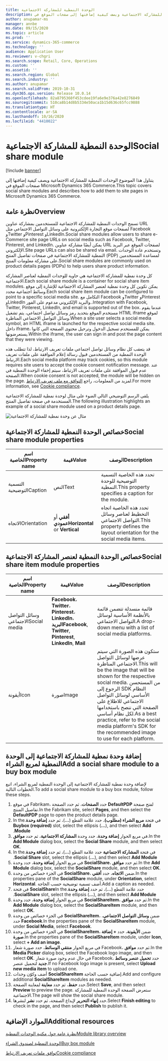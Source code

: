 ```yaml
---
title: الوحدة النمطية للمشاركة الاجتماعية
description: يتناول هذا الموضوع الوحدات النمطية للمشاركة الاجتماعية ويصف كيفية إضافتها إلى صفحات الموقع في Microsoft Dynamics 365 Commerce.
author: anupamar-ms
manager: annbe
ms.date: 09/15/2020
ms.topic: article
ms.prod: ''
ms.service: dynamics-365-commerce
ms.technology: ''
audience: Application User
ms.reviewer: v-chgri
ms.search.scope: Retail, Core, Operations
ms.custom: ''
ms.assetid: ''
ms.search.region: Global
ms.search.industry: ''
ms.author: anupamar
ms.search.validFrom: 2019-10-31
ms.dyn365.ops.version: Release 10.0.14
ms.openlocfilehash: 82a8795360f453cdee19fa6e9e376a42e8276849
ms.sourcegitcommit: 510ca8b14d8b5334e50aca1b15d636c65fcc9888
ms.translationtype: HT
ms.contentlocale: ar-SA
ms.lasthandoff: 10/16/2020
ms.locfileid: "4410022"
---
```

# <a name="social-share-module"></a><span data-ttu-id="bc726-103">الوحدة النمطية للمشاركة الاجتماعية</span><span class="sxs-lookup"><span data-stu-id="bc726-103">Social share module</span></span>

[!include [banner](includes/banner.md)]

<span data-ttu-id="bc726-104">يتناول هذا الموضوع الوحدات النمطية للمشاركة الاجتماعية ويصف كيفية إضافتها إلى صفحات الموقع في Microsoft Dynamics 365 Commerce.</span><span class="sxs-lookup"><span data-stu-id="bc726-104">This topic covers social share modules and describes how to add them to site pages in Microsoft Dynamics 365 Commerce.</span></span>

## <a name="overview"></a><span data-ttu-id="bc726-105">نظرة عامة</span><span class="sxs-lookup"><span data-stu-id="bc726-105">Overview</span></span>

<span data-ttu-id="bc726-106">تسمح الوحدات النمطية للمشاركة الاجتماعية للمستخدمين بمشاركة عناوين URL لصفحات موقع التجارة الإلكترونية على وسائل التواصل الاجتماعي مثل Facebook وTwitter وPinterest وLinkedIn.</span><span class="sxs-lookup"><span data-stu-id="bc726-106">Social share modules allow users to share e-Commerce site page URLs on social media such as Facebook, Twitter, Pinterest, and LinkedIn.</span></span> <span data-ttu-id="bc726-107">يمكن أيضًا مشاركة عناوين URL لصفحات الموقع عبر البريد الإلكتروني.</span><span class="sxs-lookup"><span data-stu-id="bc726-107">Site page URLs can also be shared via email.</span></span> <span data-ttu-id="bc726-108">وتستخدم عادة الوحدات النمطية للمشاركة الاجتماعية في صفحات تفاصيل المنتج (PDP) لمساعدة المستخدمين على مشاركة معلومات المنتج.</span><span class="sxs-lookup"><span data-stu-id="bc726-108">Social share modules are commonly used on product details pages (PDPs) to help users share product information.</span></span>

<span data-ttu-id="bc726-109">كل وحدة نمطية للمشاركة الاجتماعية هي حاوية للوحدات النمطية لعناصر المشاركة الاجتماعية.</span><span class="sxs-lookup"><span data-stu-id="bc726-109">Each social share module is a container for social share item modules.</span></span> <span data-ttu-id="bc726-110">يمكن تكوين كل وحدة نمطية لعنصر المشاركة الاجتماعية للإشارة إلى موقع وسائط اجتماعية محدد.</span><span class="sxs-lookup"><span data-stu-id="bc726-110">Each social share item module can be configured to point to a specific social media site.</span></span> <span data-ttu-id="bc726-111">التكامل مع Facebook وTwitter وPinterest وLinkedIn والبريد الإلكتروني مدعوم على الفور..</span><span class="sxs-lookup"><span data-stu-id="bc726-111">Integration with Facebook, Twitter, Pinterest, LinkedIn, and email is supported out of the box.</span></span> <span data-ttu-id="bc726-112">عندما يقوم مستخدم الموقع بتحديد رمز وسائل تواصل اجتماعي، يتم تشغيل HTML iframe لموقع وسائل التواصل الاجتماعي المناظرة.</span><span class="sxs-lookup"><span data-stu-id="bc726-112">When a site user selects a social media symbol, an HTML iframe is launched for the respective social media site.</span></span> <span data-ttu-id="bc726-113">داخل iframe، يمكن للمستخدم تسجيل الدخول وترحيل محتوى الصفحة التي كانوا يستعرضونها.</span><span class="sxs-lookup"><span data-stu-id="bc726-113">Within the iframe, the user can sign in and post the page content that they were viewing.</span></span>

<span data-ttu-id="bc726-114">قد يتعقب كل نظام وسائل تواصل اجتماعي ملفات تعريف الارتباط، لذا تتطلب هذه الوحدة النمطية من المستخدمين قبول رسالة إعلام الموافقة على ملفات تعريف الارتباط.</span><span class="sxs-lookup"><span data-stu-id="bc726-114">Each social media platform may track cookies, so this module requires site users to accept the cookie consent notification message.</span></span> <span data-ttu-id="bc726-115">عند عدم قبول الموافقة على ملفات تعريف الارتباط، سيتم إخفاء الوحدة النمطية في الصفحة.</span><span class="sxs-lookup"><span data-stu-id="bc726-115">When cookie consent is not accepted, the module will be hidden on the page.</span></span> <span data-ttu-id="bc726-116">لمزيد من المعلومات، راجع [التوافق مع ملف تعريف الارتباط](cookie-compliance.md).</span><span class="sxs-lookup"><span data-stu-id="bc726-116">For more information, see [Cookie compliance](cookie-compliance.md).</span></span>

<span data-ttu-id="bc726-117">يلقى الرسم التوضيحي التالي الضوء على مثال لوحدة نمطية للمشاركة الاجتماعية المستخدمة في صفحة تفاصيل المنتج.</span><span class="sxs-lookup"><span data-stu-id="bc726-117">The following illustration highlights an example of a social share module used on a product details page.</span></span>

![مثال عن وحدة نمطية للمشاركة الاجتماعية](./media/ecommerce-socialshare.png)

## <a name="social-share-module-properties"></a><span data-ttu-id="bc726-119">خصائص الوحدة النمطية للمشاركة الاجتماعية</span><span class="sxs-lookup"><span data-stu-id="bc726-119">Social share module properties</span></span>

| <span data-ttu-id="bc726-120">اسم الخاصية</span><span class="sxs-lookup"><span data-stu-id="bc726-120">Property name</span></span>             | <span data-ttu-id="bc726-121">قيمة</span><span class="sxs-lookup"><span data-stu-id="bc726-121">Value</span></span>                 | <span data-ttu-id="bc726-122">الوصف</span><span class="sxs-lookup"><span data-stu-id="bc726-122">Description</span></span> |
|---------------------------|-----------------------|-------------|
| <span data-ttu-id="bc726-123">التسمية التوضيحية</span><span class="sxs-lookup"><span data-stu-id="bc726-123">Caption</span></span>                  | <span data-ttu-id="bc726-124">النص</span><span class="sxs-lookup"><span data-stu-id="bc726-124">Text</span></span> | <span data-ttu-id="bc726-125">تحدد هذه الخاصية التسمية التوضيحية للوحدة النمطية.</span><span class="sxs-lookup"><span data-stu-id="bc726-125">This property specifies a caption for the module.</span></span> |
| <span data-ttu-id="bc726-126">الاتجاه</span><span class="sxs-lookup"><span data-stu-id="bc726-126">Orientation</span></span> | <span data-ttu-id="bc726-127">**أفقي** أو **عمودي**</span><span class="sxs-lookup"><span data-stu-id="bc726-127">**Horizontal** or **Vertical**</span></span>  | <span data-ttu-id="bc726-128">تحدد هذه الخاصية اتجاه التخطيط لعناصر وسائل التواصل الاجتماعي.</span><span class="sxs-lookup"><span data-stu-id="bc726-128">This property defines the layout orientation for the social media items.</span></span> |

## <a name="social-share-item-module-properties"></a><span data-ttu-id="bc726-129">خصائص الوحدة النمطية لعنصر المشاركة الاجتماعية</span><span class="sxs-lookup"><span data-stu-id="bc726-129">Social share item module properties</span></span>
| <span data-ttu-id="bc726-130">اسم الخاصية</span><span class="sxs-lookup"><span data-stu-id="bc726-130">Property name</span></span>             | <span data-ttu-id="bc726-131">قيمة</span><span class="sxs-lookup"><span data-stu-id="bc726-131">Value</span></span>                 | <span data-ttu-id="bc726-132">الوصف</span><span class="sxs-lookup"><span data-stu-id="bc726-132">Description</span></span> |
|---------------------------|-----------------------|-------------|
| <span data-ttu-id="bc726-133">وسائل التواصل الاجتماعي</span><span class="sxs-lookup"><span data-stu-id="bc726-133">Social media</span></span>              | <span data-ttu-id="bc726-134">**Facebook**، **Twitter**، **Pinterest**، **LinkedIn**، **البريد**</span><span class="sxs-lookup"><span data-stu-id="bc726-134">**Facebook**, **Twitter**, **Pinterest**, **LinkedIn**, **Mail**</span></span> | <span data-ttu-id="bc726-135">قائمة منسدلة تتضمن قائمة بالأنظمة الأساسية لوسائل التواصل الاجتماعي.</span><span class="sxs-lookup"><span data-stu-id="bc726-135">A drop-down menu with a list of social media platforms.</span></span> |
| <span data-ttu-id="bc726-136">أيقونة</span><span class="sxs-lookup"><span data-stu-id="bc726-136">Icon</span></span> |<span data-ttu-id="bc726-137">صورة</span><span class="sxs-lookup"><span data-stu-id="bc726-137">Image</span></span>    | <span data-ttu-id="bc726-138">ستكون هذه الصورة التي سيتم عرضها لوسائل التواصل الاجتماعي المناظرة.</span><span class="sxs-lookup"><span data-stu-id="bc726-138">This will be the image that will be shown for the respective social media.</span></span> <span data-ttu-id="bc726-139">من المستحسن الرجوع إلى SDK النظام الأساسي لوسائل التواصل الاجتماعي للاطلاع على الصفحة التي ننصح باستخدامها لكل نظام أساسي.</span><span class="sxs-lookup"><span data-stu-id="bc726-139">As a best practice, refer to the social media platform's SDK for the recommended image to use for each platform.</span></span> |

## <a name="add-a-social-share-module-to-a-buy-box-module"></a><span data-ttu-id="bc726-140">إضافة وحدة نمطية للمشاركة الاجتماعية إلى الوحدة النمطية لمربع الشراء</span><span class="sxs-lookup"><span data-stu-id="bc726-140">Add a social share module to a buy box module</span></span>

<span data-ttu-id="bc726-141">لإضافة وحدة نمطية للمشاركة الاجتماعية إلى الوحدة النمطية لمربع الشراء، اتبع الخطوات التالية.</span><span class="sxs-lookup"><span data-stu-id="bc726-141">To add a social share module to a buy box module, follow these steps.</span></span>

1. <span data-ttu-id="bc726-142">في موقع Fabrikam، حدد **الصفحات**، ثم حدد الصفحة **DefaultPDP** لفتح صفحة تفاصيل المنتج.</span><span class="sxs-lookup"><span data-stu-id="bc726-142">In the Fabrikam site, select **Pages**, and then select the **DefaultPDP** page to open the product details page.</span></span> 
1. <span data-ttu-id="bc726-143">في فتحة **مربع الشراء (مطلوب)‬‬‏‫**، حدد علامة القطع (**...**)، ثم حدد **إضافة وحدة**.</span><span class="sxs-lookup"><span data-stu-id="bc726-143">In the **Buybox (required)** slot, select the ellipsis (**...**), and then select **Add Module**.</span></span>
1. <span data-ttu-id="bc726-144">في مربع الحوار **إضافة وحدة**، حدد وحدة **المشاركة الاجتماعية‬**، ثم حدد **موافق**.</span><span class="sxs-lookup"><span data-stu-id="bc726-144">In the **Add Module** dialog box, select the **Social Share** module, and then select **OK**.</span></span>
1. <span data-ttu-id="bc726-145">في فتحة **المشاركة الاجتماعية‬‬‏‫** حدد علامة القطع (**...**)، ثم حدد **إضافة وحدة**.</span><span class="sxs-lookup"><span data-stu-id="bc726-145">In the **Social Share** slot, select the ellipsis (**...**), and then select **Add Module**.</span></span>
1. <span data-ttu-id="bc726-146">في مربع الحوار **إضافة وحدة**، حدد وحدة **SocialShare‬**، ثم حدد **موافق**.</span><span class="sxs-lookup"><span data-stu-id="bc726-146">In the **Add Module** dialog box, select the **SocialShare** module, and then select **OK**.</span></span>
1. <span data-ttu-id="bc726-147">في الجزء خصائص من وحدة **SocialShare**، ضمن **الاتجاه**، حدد **أفقي**.</span><span class="sxs-lookup"><span data-stu-id="bc726-147">In the properties pane of the **SocialShare** module, under **Orientation**, select **Horizontal**.</span></span> <span data-ttu-id="bc726-148">أضف تسمية توضيحية حسب الحاجة.</span><span class="sxs-lookup"><span data-stu-id="bc726-148">Add a caption as needed.</span></span>
1. <span data-ttu-id="bc726-149">في فتحة **SocialShare‬‬‏‫** حدد علامة القطع (**...**)، ثم حدد **إضافة وحدة**.</span><span class="sxs-lookup"><span data-stu-id="bc726-149">In the **SocialShare** slot, select the ellipsis (**...**), and then select **Add Module**.</span></span>
1. <span data-ttu-id="bc726-150">في مربع الحوار **إضافة وحدة**، حدد وحدة **SocialShareItem‬**، ثم حدد **موافق**.</span><span class="sxs-lookup"><span data-stu-id="bc726-150">In the **Add Module** dialog box, select the **SocialShareItem** module, and then select **OK**.</span></span>
1. <span data-ttu-id="bc726-151">في الجزء خصائص من وحدة **SocialShareItem**، ضمن **وسائل التواصل الاجتماعي**، حدد **Facebook**.</span><span class="sxs-lookup"><span data-stu-id="bc726-151">In the properties pane of the **SocialShareItem** module, under **Social Media**, select **Facebook**.</span></span>
1. <span data-ttu-id="bc726-152">في الجزء خصائص من وحدة **SocialShareItem**، ضمن **الأيقونة**، حدد **+ إضافة صورة**.</span><span class="sxs-lookup"><span data-stu-id="bc726-152">In the properties pane of the **SocialShareItem** module, under **Icon**, select **+ Add an image**.</span></span>
1. <span data-ttu-id="bc726-153">في مربع الحوار **منتقي الوسائط**، حدد صورة شعار Facebook، ثم حدد **موافق**.</span><span class="sxs-lookup"><span data-stu-id="bc726-153">In the **Media Picker** dialog box, select the Facebook logo image, and then select **OK**.</span></span> <span data-ttu-id="bc726-154">في حال عدم وجود صورة شعار Facebook، حدد **تحميل عنصر وسائط جديد** لتحميل عنصر.</span><span class="sxs-lookup"><span data-stu-id="bc726-154">If no Facebook logo image is present, select **Upload new media item** to upload one.</span></span>
1. <span data-ttu-id="bc726-155">أضف وكوّن وحدات **SocialShareItem** إضافية حسب الحاجة.</span><span class="sxs-lookup"><span data-stu-id="bc726-155">Add and configure additional **SocialShareItem** modules as needed.</span></span>
1. <span data-ttu-id="bc726-156">حدد **حفظ**، ثم حدد **معاينة** لمعاينة الصفحة.</span><span class="sxs-lookup"><span data-stu-id="bc726-156">Select **Save**, and then select **Preview** to preview the page.</span></span> <span data-ttu-id="bc726-157">ستعرض الصفحة الوحدة النمطية للمشاركة الاجتماعية.</span><span class="sxs-lookup"><span data-stu-id="bc726-157">The page will show the social share module.</span></span>
1. <span data-ttu-id="bc726-158">حدد **إنهاء التحرير** لإيداع الصفحة، ثم حدد **نشر** لنشرها.</span><span class="sxs-lookup"><span data-stu-id="bc726-158">Select **Finish editing** to check in the page, and then select **Publish** to publish it.</span></span>

## <a name="additional-resources"></a><span data-ttu-id="bc726-159">الموارد الإضافية</span><span class="sxs-lookup"><span data-stu-id="bc726-159">Additional resources</span></span>

[<span data-ttu-id="bc726-160">نظرة عامة حول مكتبة الوحدات النمطية</span><span class="sxs-lookup"><span data-stu-id="bc726-160">Module library overview</span></span>](starter-kit-overview.md)

[<span data-ttu-id="bc726-161">الوحدة النمطية لصندوق الشراء</span><span class="sxs-lookup"><span data-stu-id="bc726-161">Buy box module</span></span>](add-buy-box.md)

[<span data-ttu-id="bc726-162">توافق ملفات تعريف الارتباط</span><span class="sxs-lookup"><span data-stu-id="bc726-162">Cookie compliance</span></span>](cookie-compliance.md)
